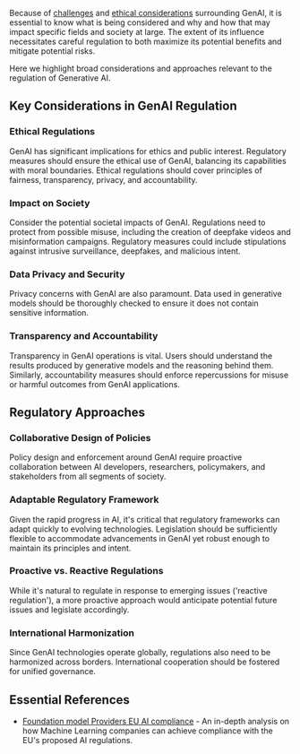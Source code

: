 Because of [challenges](../Understanding/overview/challenges.md) and [ethical considerations](./ethically/index.md) surrounding GenAI, it is essential to know what is being considered and why and how that may impact specific fields and society at large. 
The extent of its influence necessitates careful regulation to both maximize its potential benefits and mitigate potential risks.

Here we highlight broad considerations and approaches relevant to the regulation of Generative AI.

## Key Considerations in GenAI Regulation

### Ethical Regulations

GenAI has significant implications for ethics and public interest. Regulatory measures should ensure the ethical use of GenAI, balancing its capabilities with moral boundaries. Ethical regulations should cover principles of fairness, transparency, privacy, and accountability.

### Impact on Society

Consider the potential societal impacts of GenAI. Regulations need to protect from possible misuse, including the creation of deepfake videos and misinformation campaigns. Regulatory measures could include stipulations against intrusive surveillance, deepfakes, and malicious intent.

### Data Privacy and Security

Privacy concerns with GenAI are also paramount. Data used in generative models should be thoroughly checked to ensure it does not contain sensitive information.

### Transparency and Accountability

Transparency in GenAI operations is vital. Users should understand the results produced by generative models and the reasoning behind them. Similarly, accountability measures should enforce repercussions for misuse or harmful outcomes from GenAI applications.

## Regulatory Approaches 

### Collaborative Design of Policies

Policy design and enforcement around GenAI require proactive collaboration between AI developers, researchers, policymakers, and stakeholders from all segments of society. 

### Adaptable Regulatory Framework

Given the rapid progress in AI, it's critical that regulatory frameworks can adapt quickly to evolving technologies. Legislation should be sufficiently flexible to accommodate advancements in GenAI yet robust enough to maintain its principles and intent.

### Proactive vs. Reactive Regulations

While it's natural to regulate in response to emerging issues ('reactive regulation'), a more proactive approach would anticipate potential future issues and legislate accordingly.

### International Harmonization

Since GenAI technologies operate globally, regulations also need to be harmonized across borders. International cooperation should be fostered for unified governance.

## Essential References

- [Foundation model Providers EU AI compliance](https://crfm.stanford.edu/2023/06/15/eu-ai-act.html) - An in-depth analysis on how Machine Learning companies can achieve compliance with the EU's proposed AI regulations.